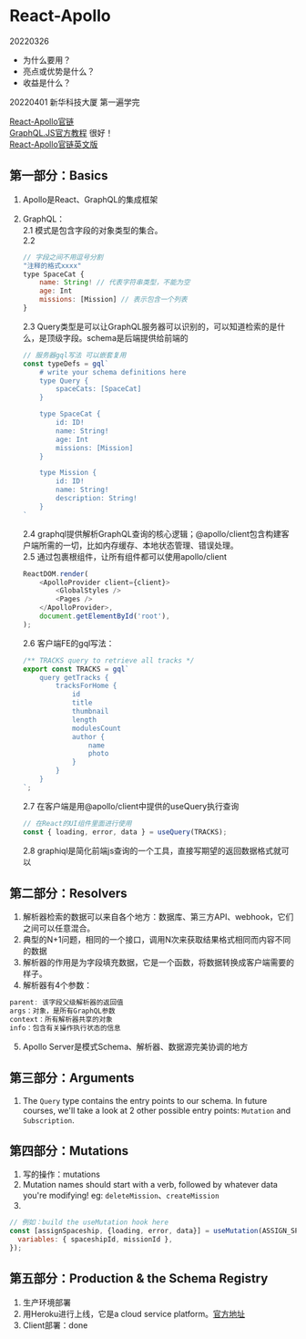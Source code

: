 # React-Apollo

20220326
* 为什么要用？
* 亮点或优势是什么？
* 收益是什么？

20220401 新华科技大厦 第一遍学完

[React-Apollo官链](https://apollographqlcn.github.io/react-docs-cn/)  
[GraphQL.JS官方教程](https://graphql.cn/graphql-js/) 很好！  
[React-Apollo官链英文版](https://www.apollographql.com/docs/react/data/queries)
## 第一部分：Basics
1. Apollo是React、GraphQL的集成框架
2. GraphQL：  
    2.1 模式是包含字段的对象类型的集合。  
    2.2  
    ```js
    // 字段之间不用逗号分割
    "注释的格式xxxx"
    type SpaceCat {  
        name: String! // 代表字符串类型，不能为空
        age: Int  
        missions: [Mission] // 表示包含一个列表
    }
    ```
    2.3 Query类型是可以让GraphQL服务器可以识别的，可以知道检索的是什么，是顶级字段。schema是后端提供给前端的  
    ```js
    // 服务器gql写法 可以嵌套复用
    const typeDefs = gql`
        # write your schema definitions here
        type Query {
            spaceCats: [SpaceCat]
        }

        type SpaceCat {
            id: ID!
            name: String!
            age: Int
            missions: [Mission]
        }

        type Mission {
            id: ID!
            name: String!
            description: String!
        }
    `
    ````
    2.4 graphql提供解析GraphQL查询的核心逻辑；@apollo/client包含构建客户端所需的一切，比如内存缓存、本地状态管理、错误处理。  
    2.5 通过包裹根组件，让所有组件都可以使用apollo/client  

    ```js
    ReactDOM.render(  
        <ApolloProvider client={client}>    
            <GlobalStyles />    
            <Pages />  
        </ApolloProvider>,  
        document.getElementById('root'),
    );
    ```

    2.6 客户端FE的gql写法：  
    ```js
    /** TRACKS query to retrieve all tracks */
    export const TRACKS = gql`
        query getTracks {
            tracksForHome {
                id
                title
                thumbnail
                length
                modulesCount
                author {
                    name
                    photo
                }
            }
        }
    `;
    ```

    2.7 在客户端是用@apollo/client中提供的useQuery执行查询  
    ```js
    // 在React的UI组件里面进行使用
    const { loading, error, data } = useQuery(TRACKS);
    ```
    2.8 graphiql是简化前端js查询的一个工具，直接写期望的返回数据格式就可以

## 第二部分：Resolvers
1. 解析器检索的数据可以来自各个地方：数据库、第三方API、webhook，它们之间可以任意混合。
2. 典型的N+1问题，相同的一个接口，调用N次来获取结果格式相同而内容不同的数据
3. 解析器的作用是为字段填充数据，它是一个函数，将数据转换成客户端需要的样子。
4. 解析器有4个参数：
```js
parent: 该字段父级解析器的返回值
args：对象，是所有GraphQL参数
context：所有解析器共享的对象
info：包含有关操作执行状态的信息
```
5. Apollo Server是模式Schema、解析器、数据源完美协调的地方

## 第三部分：Arguments
1. The `Query` type contains the entry points to our schema. In future courses, we'll take a look at 2 other possible entry points: `Mutation` and `Subscription`.

## 第四部分：Mutations
1. 写的操作：mutations
2. Mutation names should start with a verb, followed by whatever data you're modifying! eg: `deleteMission`、`createMission`
3. 
```js
// 例如：build the useMutation hook here
const [assignSpaceship, {loading, error, data}] = useMutation(ASSIGN_SPACESHIP_MUTATION, {
  variables: { spaceshipId, missionId },
});
```

## 第五部分：Production & the Schema Registry
1. 生产环境部署
2. 用Heroku进行上线，它是a cloud service platform。[官方地址](https://dashboard.heroku.com/terms-of-service)
3. Client部署：done
